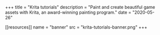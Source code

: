 +++
title = "Krita tutorials"
description = "Paint and create beautiful game assets with Krita, an award-winning painting program."
date = "2020-05-26"

[[resources]]
name = "banner"
src = "krita-tutorials-banner.png"
+++
